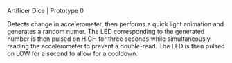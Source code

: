 Artificer Dice | Prototype 0

Detects change in accelerometer, then performs a quick light animation and generates a random numer. The LED corresponding to the generated number is then pulsed on HIGH for three seconds while simultaneously reading the accelerometer to prevent a double-read. The LED is then pulsed on LOW for a second to allow for a cooldown.
